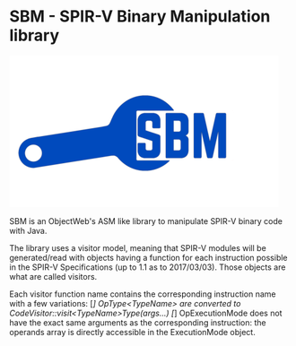 SBM - SPIR-V Binary Manipulation library
=======

![SBM Logo](logoSD.png)

SBM is an ObjectWeb's ASM like library to manipulate SPIR-V binary code with Java.

The library uses a visitor model, meaning that SPIR-V modules will be
generated/read with objects having a function for each instruction possible
in the SPIR-V Specifications (up to 1.1 as to 2017/03/03). Those objects are what are called visitors.

Each visitor function name contains the corresponding instruction name with a few variations:
[*] OpType&lt;TypeName&gt; are converted to CodeVisitor::visit&lt;TypeName&gt;Type(*args...*)
[*] OpExecutionMode does not have the exact same arguments as the corresponding instruction:
the operands array is directly accessible in the ExecutionMode object.